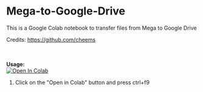 # Mega-to-Google-Drive
This is a Google Colab notebook to transfer files from Mega to Google Drive

Credits: https://github.com/cheems

<br><br><b>Usage:</b>
<br>
<a href="https://colab.research.google.com/github/CyberZeroPro/Mega-to-Google-Drive/blob/master/Transfer_files_from_Mega_to_Google_Drive.ipynb" target="_parent\"><img src="https://colab.research.google.com/assets/colab-badge.svg" alt="Open In Colab"/></a>
1. Click on the "Open in Colab" button and press ctrl+f9
